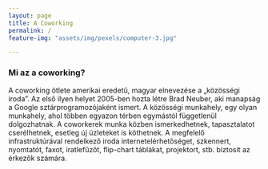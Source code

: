 ```yaml
---
layout: page
title: A Coworking
permalink: /
feature-img: "assets/img/pexels/computer-3.jpg"

---
```

### Mi az a coworking?
A coworking ötlete amerikai eredetű, magyar elnevezése a „közösségi iroda”. Az első ilyen helyet 2005-ben hozta létre Brad Neuber, aki manapság a Google sztárprogramozójaként ismert. A közösségi munkahely, egy olyan munkahely, ahol többen egyazon térben egymástól függetlenül dolgozhatnak. A coworkerek munka közben ismerkedhetnek, tapasztalatot cserélhetnek, esetleg új üzleteket is köthetnek. A megfelelő infrastruktúrával rendelkező iroda internetelérhetőséget, szkennert, nyomtatót, faxot, iratlefűzőt, flip-chart táblákat, projektort, stb. biztosít az érkezők számára.

 